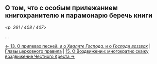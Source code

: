 ## О том, что с особым прилежанием книгохранителю и парамонарю беречь книги 

<*p. 261 / 408 / 407*>

... 

[← 13. О припевах песней, и о *Хвалите Господа*, и о *Господи воззвах*](13.md)
| [Главы церковного правила](README.md) 
| [15. О Воздвижении: многократно скажу воздвижение Честного Креста →](15.md)
